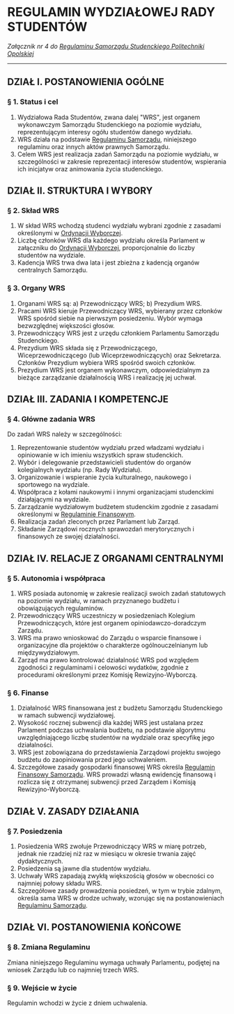 ﻿# REGULAMIN WYDZIAŁOWEJ RADY STUDENTÓW

*Załącznik nr 4 do [Regulaminu Samorządu Studenckiego Politechniki Opolskiej](./01-regulamin-sspo.md)*

---

## DZIAŁ I. POSTANOWIENIA OGÓLNE

### § 1. Status i cel
1. Wydziałowa Rada Studentów, zwana dalej "WRS", jest organem wykonawczym Samorządu Studenckiego na poziomie wydziału, reprezentującym interesy ogółu studentów danego wydziału.
2. WRS działa na podstawie [Regulaminu Samorządu](01-regulamin-sspo.md), niniejszego regulaminu oraz innych aktów prawnych Samorządu.
3. Celem WRS jest realizacja zadań Samorządu na poziomie wydziału, w szczególności w zakresie reprezentacji interesów studentów, wspierania ich inicjatyw oraz animowania życia studenckiego.

## DZIAŁ II. STRUKTURA I WYBORY

### § 2. Skład WRS
1. W skład WRS wchodzą studenci wydziału wybrani zgodnie z zasadami określonymi w [Ordynacji Wyborczej](02-ordynacja-wyborcza.md).
2. Liczbę członków WRS dla każdego wydziału określa Parlament w załączniku do [Ordynacji Wyborczej](02-ordynacja-wyborcza.md), proporcjonalnie do liczby studentów na wydziale.
3. Kadencja WRS trwa dwa lata i jest zbieżna z kadencją organów centralnych Samorządu.

### § 3. Organy WRS
1. Organami WRS są:
   a) Przewodniczący WRS;
   b) Prezydium WRS.
2. Pracami WRS kieruje Przewodniczący WRS, wybierany przez członków WRS spośród siebie na pierwszym posiedzeniu. Wybór wymaga bezwzględnej większości głosów.
3. Przewodniczący WRS jest z urzędu członkiem Parlamentu Samorządu Studenckiego.
4. Prezydium WRS składa się z Przewodniczącego, Wiceprzewodniczącego (lub Wiceprzewodniczących) oraz Sekretarza. Członków Prezydium wybiera WRS spośród swoich członków.
5. Prezydium WRS jest organem wykonawczym, odpowiedzialnym za bieżące zarządzanie działalnością WRS i realizację jej uchwał.

## DZIAŁ III. ZADANIA I KOMPETENCJE

### § 4. Główne zadania WRS
Do zadań WRS należy w szczególności:
1. Reprezentowanie studentów wydziału przed władzami wydziału i opiniowanie w ich imieniu wszystkich spraw studenckich.
2. Wybór i delegowanie przedstawicieli studentów do organów kolegialnych wydziału (np. Rady Wydziału).
3. Organizowanie i wspieranie życia kulturalnego, naukowego i sportowego na wydziale.
4. Współpraca z kołami naukowymi i innymi organizacjami studenckimi działającymi na wydziale.
5. Zarządzanie wydziałowym budżetem studenckim zgodnie z zasadami określonymi w [Regulaminie Finansowym](04-regulamin-finansowy.md).
6. Realizacja zadań zleconych przez Parlament lub Zarząd.
7. Składanie Zarządowi rocznych sprawozdań merytorycznych i finansowych ze swojej działalności.

## DZIAŁ IV. RELACJE Z ORGANAMI CENTRALNYMI

### § 5. Autonomia i współpraca
1. WRS posiada autonomię w zakresie realizacji swoich zadań statutowych na poziomie wydziału, w ramach przyznanego budżetu i obowiązujących regulaminów.
2. Przewodniczący WRS uczestniczy w posiedzeniach Kolegium Przewodniczących, które jest organem opiniodawczo-doradczym Zarządu.
3. WRS ma prawo wnioskować do Zarządu o wsparcie finansowe i organizacyjne dla projektów o charakterze ogólnouczelnianym lub międzywydziałowym.
4. Zarząd ma prawo kontrolować działalność WRS pod względem zgodności z regulaminami i celowości wydatków, zgodnie z procedurami określonymi przez Komisję Rewizyjno-Wyborczą.

### § 6. Finanse
1. Działalność WRS finansowana jest z budżetu Samorządu Studenckiego w ramach subwencji wydziałowej.
2. Wysokość rocznej subwencji dla każdej WRS jest ustalana przez Parlament podczas uchwalania budżetu, na podstawie algorytmu uwzględniającego liczbę studentów na wydziale oraz specyfikę jego działalności.
3. WRS jest zobowiązana do przedstawienia Zarządowi projektu swojego budżetu do zaopiniowania przed jego uchwaleniem.
4. Szczegółowe zasady gospodarki finansowej WRS określa [Regulamin Finansowy Samorządu](04-regulamin-finansowy.md). WRS prowadzi własną ewidencję finansową i rozlicza się z otrzymanej subwencji przed Zarządem i Komisją Rewizyjno-Wyborczą.

## DZIAŁ V. ZASADY DZIAŁANIA

### § 7. Posiedzenia
1. Posiedzenia WRS zwołuje Przewodniczący WRS w miarę potrzeb, jednak nie rzadziej niż raz w miesiącu w okresie trwania zajęć dydaktycznych.
2. Posiedzenia są jawne dla studentów wydziału.
3. Uchwały WRS zapadają zwykłą większością głosów w obecności co najmniej połowy składu WRS.
4. Szczegółowe zasady prowadzenia posiedzeń, w tym w trybie zdalnym, określa sama WRS w drodze uchwały, wzorując się na postanowieniach [Regulaminu Samorządu](01-regulamin-sspo.md).

## DZIAŁ VI. POSTANOWIENIA KOŃCOWE

### § 8. Zmiana Regulaminu
Zmiana niniejszego Regulaminu wymaga uchwały Parlamentu, podjętej na wniosek Zarządu lub co najmniej trzech WRS.

### § 9. Wejście w życie
Regulamin wchodzi w życie z dniem uchwalenia.



